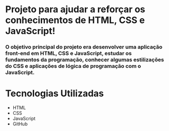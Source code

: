 # Projeto para ajudar a reforçar os conhecimentos de HTML, CSS e JavaScript!
### O objetivo principal do projeto era desenvolver uma aplicação front-end em HTML, CSS e JavaScript, estudar os fundamentos da programação, conhecer algumas estilizações do CSS e aplicações de lógica de programação com o JavaScript. 
# Tecnologias Utilizadas
- HTML
- CSS
- JavaScript
- GitHub
